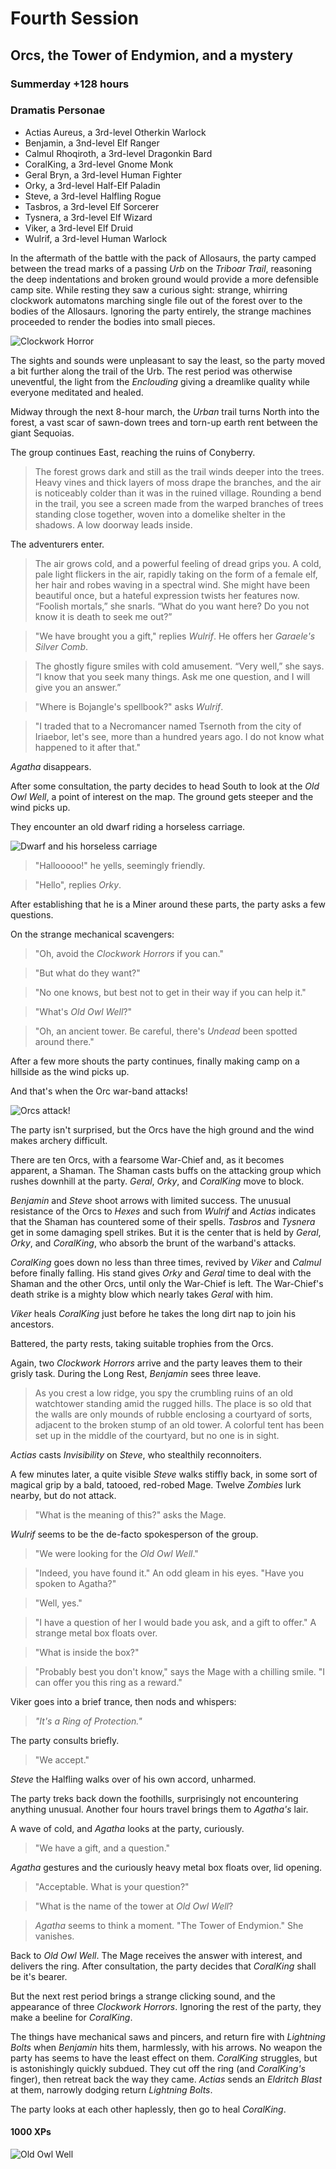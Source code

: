 # Fourth Session

## Orcs, the Tower of Endymion, and a mystery

### Summerday +128 hours

### Dramatis Personae

- Actias Aureus, a 3rd-level Otherkin Warlock
- Benjamin, a 3nd-level Elf Ranger
- Calmul Rhoqiroth, a 3rd-level Dragonkin Bard
- CoralKing, a 3rd-level Gnome Monk
- Geral Bryn, a 3rd-level Human Fighter
- Orky, a 3rd-level Half-Elf Paladin
- Steve, a 3rd-level Halfling Rogue
- Tasbros, a 3rd-level Elf Sorcerer
- Tysnera, a 3rd-level Elf Wizard
- Viker, a 3rd-level Elf Druid
- Wulrif, a 3rd-level Human Warlock

In the aftermath of the battle with the pack of Allosaurs, the party camped between the tread marks of a passing *Urb* on the *Triboar Trail*, reasoning the deep indentations
and broken ground would provide a more defensible camp site. While resting they saw a curious sight: strange, whirring clockwork automatons marching single file out of the
forest over to the bodies of the Allosaurs. Ignoring the party entirely, the strange machines proceeded to render the bodies into small pieces.

![Clockwork Horror](images/clockwork-horror.png)

The sights and sounds were unpleasant to say the least, so the party moved a bit further along the trail of the Urb. The rest period was otherwise uneventful, the light
from the *Enclouding* giving a dreamlike quality while everyone meditated and healed.

Midway through the next 8-hour march, the *Urban* trail turns North into the forest, a vast scar of sawn-down trees and torn-up earth rent between the giant Sequoias.

The group continues East, reaching the ruins of Conyberry.

> The forest grows dark and still as the trail winds deeper into the trees. Heavy vines and thick layers of moss drape the branches,
> and the air is noticeably colder than it was in the ruined village. Rounding a bend in the trail, you see a screen made from the warped
> branches of trees standing close together, woven into a domelike shelter in the shadows. A low doorway leads inside.

The adventurers enter.

> The air grows cold, and a powerful feeling of dread grips you. A cold, pale light flickers in the air, rapidly taking on the form of a
> female elf, her hair and robes waving in a spectral wind. She might have been beautiful once, but a hateful expression twists her features now.
> “Foolish mortals,” she snarls. “What do you want here? Do you not know it is death to seek me out?”

> "We have brought you a gift," replies *Wulrif*. He offers her *Garaele's* *Silver Comb*.

> The ghostly figure smiles with cold amusement. “Very well,” she says. “I know that you seek many things. Ask me one question, and I will give you an answer.”

> "Where is Bojangle's spellbook?" asks *Wulrif*.

> "I traded that to a Necromancer named Tsernoth from the city of Iriaebor, let's see, more than a hundred years ago. I do not know what happened to it after that."

*Agatha* disappears.

After some consultation, the party decides to head South to look at the *Old Owl Well*, a point of interest on the map. The ground gets steeper and the wind picks up.

They encounter an old dwarf riding a horseless carriage.

![Dwarf and his horseless carriage](images/dwarf-horseless-carriage.png)

> "Hallooooo!" he yells, seemingly friendly.

> "Hello", replies *Orky*.

After establishing that he is a Miner around these parts, the party asks a few questions.

On the strange mechanical scavengers:

> "Oh, avoid the *Clockwork Horrors* if you can."

> "But what do they want?"

> "No one knows, but best not to get in their way if you can help it."

> "What's *Old Owl Well*?"

> "Oh, an ancient tower. Be careful, there's *Undead* been spotted around there."

After a few more shouts the party continues, finally making camp on a hillside as the wind picks up.

And that's when the Orc war-band attacks!

![Orcs attack!](images/orcs-attacking-downhill.png)

The party isn't surprised, but the Orcs have the high ground and the wind makes archery difficult.

There are ten Orcs, with a fearsome War-Chief and, as it becomes apparent, a Shaman. The Shaman casts buffs on the attacking group
which rushes downhill at the party. *Geral*, *Orky*, and *CoralKing* move to block.

*Benjamin* and *Steve* shoot arrows with limited success. The unusual resistance of the Orcs to
*Hexes* and such from *Wulrif* and *Actias* indicates that the Shaman has countered some of their spells. *Tasbros* and *Tysnera* get in some
damaging spell strikes. But it is the center that is held by *Geral*, *Orky*, and *CoralKing*, who absorb the brunt of the warband's attacks.

*CoralKing* goes down no less than three times, revived by *Viker* and *Calmul* before finally falling. His stand gives
*Orky* and *Geral* time to deal with the Shaman and the other Orcs, until only the War-Chief is left. The War-Chief's death strike is a mighty blow
which nearly takes *Geral* with him.

*Viker* heals *CoralKing* just before he takes the long dirt nap to join his ancestors.

Battered, the party rests, taking suitable trophies from the Orcs.

Again, two *Clockwork Horrors* arrive and the party leaves them to their grisly task. During the Long Rest, *Benjamin*
sees three leave.

> As you crest a low ridge, you spy the crumbling ruins of an old watchtower standing amid the rugged hills.
> The place is so old that the walls are only mounds of rubble enclosing a courtyard of sorts, adjacent to the broken stump of an old tower.
> A colorful tent has been set up in the middle of the courtyard, but no one is in sight.

*Actias* casts *Invisibility* on *Steve*, who stealthily reconnoiters.

A few minutes later, a quite visible *Steve* walks stiffly back, in some sort of magical grip by a bald, tatooed, red-robed Mage. Twelve *Zombies*
lurk nearby, but do not attack.

> "What is the meaning of this?" asks the Mage.

*Wulrif* seems to be the de-facto spokesperson of the group.

> "We were looking for the *Old Owl Well*."

> "Indeed, you have found it." An odd gleam in his eyes. "Have you spoken to Agatha?"

> "Well, yes."

> "I have a question of her I would bade you ask, and a gift to offer." A strange metal box floats over.

> "What is inside the box?"

> "Probably best you don't know," says the Mage with a chilling smile. "I can offer you this ring as a reward."

Viker goes into a brief trance, then nods and whispers:

> *"It's a Ring of Protection."*

The party consults briefly.

> "We accept."

*Steve* the Halfling walks over of his own accord, unharmed.

The party treks back down the foothills, surprisingly not encountering anything unusual. Another four hours travel brings them to *Agatha's* lair.

A wave of cold, and *Agatha* looks at the party, curiously.

> "We have a gift, and a question."

*Agatha* gestures and the curiously heavy metal box floats over, lid opening.

> "Acceptable. What is your question?"

> "What is the name of the tower at *Old Owl Well*?

> *Agatha* seems to think a moment. "The Tower of Endymion." She vanishes.

Back to *Old Owl Well*. The Mage receives the answer with interest, and delivers the ring.
After consultation, the party decides that *CoralKing* shall be it's bearer.

But the next rest period brings a strange clicking sound, and the appearance of three *Clockwork Horrors*. Ignoring the rest of the party, they make a beeline for *CoralKing*.

The things have mechanical saws and pincers, and return fire with *Lightning Bolts* when *Benjamin* hits them, harmlessly, with
his arrows. No weapon the party has seems to have the least effect on them. *CoralKing* struggles, but is astonishingly quickly subdued.
They cut off the ring (and *CoralKing's* finger), then retreat back the way they came. *Actias* sends an *Eldritch Blast* at them, narrowly dodging
return *Lightning Bolts*.

The party looks at each other haplessly, then go to heal *CoralKing*.

#### 1000 XPs

![Old Owl Well](images/old-owl-well.png)
